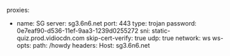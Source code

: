 proxies:
- name: SG
  server: sg3.6n6.net
  port: 443
  type: trojan
  password: 0e7eaf90-d536-11ef-9aa3-1239d0255272
  sni: static-quiz.prod.vidiocdn.com
  skip-cert-verify: true
  udp: true
  network: ws
  ws-opts:
    path: /howdy
    headers:
      Host: sg3.6n6.net
